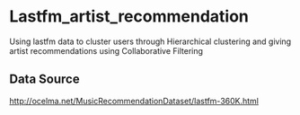 # Lastfm_artist_recommendation
Using lastfm data to cluster users through Hierarchical clustering and giving artist recommendations using Collaborative Filtering

## Data Source
http://ocelma.net/MusicRecommendationDataset/lastfm-360K.html
